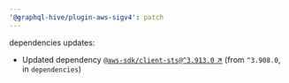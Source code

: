 ```yaml
---
'@graphql-hive/plugin-aws-sigv4': patch
---
```


dependencies updates: 

- Updated dependency [`@aws-sdk/client-sts@^3.913.0` ↗︎](https://www.npmjs.com/package/@aws-sdk/client-sts/v/3.913.0) (from `^3.908.0`, in `dependencies`)
